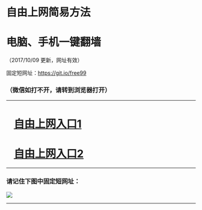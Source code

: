 ﻿# 自由上网简易方法

# 电脑、手机一键翻墙

（2017/10/09 更新，网址有效）

固定短网址：https://git.io/free99

### （微信如打不开，请转到浏览器打开）


***





# &nbsp;&nbsp; <a href="http://ft111191326.fwq-tz-1001.info/fwqtz01.html?t=100900117513 " target="_blank">自由上网入口1</a>
# &nbsp;&nbsp; <a href="http://ft2024614181.fwq-tz-1002.info/fwqtz02.html?t=100900124637 " target="_blank">自由上网入口2</a>
***

### 请记住下图中固定短网址：

<img src="https://s3-us-west-2.amazonaws.com/fwq-1001/yjfq-20170905okok.png" /> 


***

